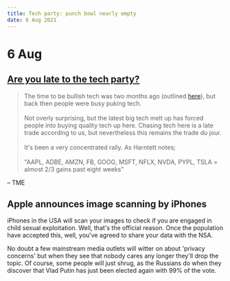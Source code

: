 ```yaml
---
title: Tech party: punch bowl nearly empty
date: 6 Aug 2021
---
```


# 6 Aug

## [**Are you late to the tech party?**](http://email.mail.themarketear.com/c/eJxdjrFuxCAQRL_GNOgQrDGYgsIufE2KFPkBbJb4ZHM-mdVZ-fuglJFGGs0UbyZ6qzSyhwcJSlplAMB1nVBCT9LYqTXjADCOum-0zOGxC1oxh3NDwnCK5chs9XPSNnZazUlCamOM1plozKxCr8BBZNk742TPdr8SvUrTDg1MVf9ZtXodhUr15au7J_X5MQA7fSF8Yz0Qlq2E_LdK_olX2ZEIzxpGLMTpOviFuBV-JF7Z_Kdy-Y1_H08UQvwCqHlJCw "Are you late to the tech party?") 

> The time to be bullish tech was two months ago (outlined [here](http://email.mail.themarketear.com/c/eJwdj8GOhCAQRL9GL50hgoh64DAe_IK97BGlHYkgE2jH7N8vmVtVpZJ6ZXXPJdZOi0bwpudKCDF2HeNMzo3q51ZNTyGmSQ6VbIJxntGOwaQDCU1iawz1rlfe824ZpFV2aUchrVDbtnExqkGgVaIOelRjM9Re_zr0NkOIH3e-wMcbU9U-wWVwBOQCwhYT_OC6A0VYEprjES_6psV4MKctIl-l6SiDR2Mx5d29IZOhK1ftXCedCT9YiM16ZBO-mKRPvLNHIkzFTJjL4B3hRjwyxA3KMfgrp-ABr3giY-wfQ7xcZQ)), but back then people were busy puking tech.<br><br>Not overly surprising, but the latest big tech melt up has forced people into buying quality tech up here. Chasing tech here is a late trade according to us, but nevertheless this remains the trade du jour.<br><br>It's been a very concentrated rally. As Harntett notes;<br><br>"AAPL, ADBE, AMZN, FB, GOOG, MSFT, NFLX, NVDA, PYPL, TSLA = almost 2/3 gains past eight weeks" 

– TME

## Apple announces image scanning by iPhones

iPhones in the USA will scan your images to check if you are engaged in child sexual exploitation.
Well, that's the official reason. 
Once the population have accepted this, well, you've agreed to share your data with the NSA. 

No doubt a few mainstream media outlets will witter on about 'privacy concerns' but when they see that nobody cares any longer they'll drop the topic. 
Of course, some people will just shrug, as the Russians do when they discover that Vlad Putin has just been elected again with 99% of the vote. 
